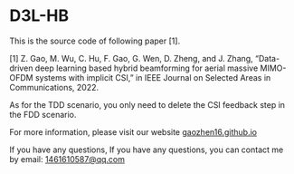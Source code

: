# D3L-HB
This is the source code of following paper [1].

[1] Z. Gao, M. Wu, C. Hu, F. Gao, G. Wen, D. Zheng, and J. Zhang, “Data-driven deep  learning based hybrid beamforming for aerial massive MIMO-OFDM systems with  implicit CSI,” in IEEE Journal on Selected Areas in Communications, 2022.

As for the TDD scenario, you only need to delete the CSI feedback step in the FDD scenario.

For more information, please visit our website [gaozhen16.github.io](https://gaozhen16.eu.org/)

If you have any questions, If you have any questions, you can contact me by email: 1461610587@qq.com